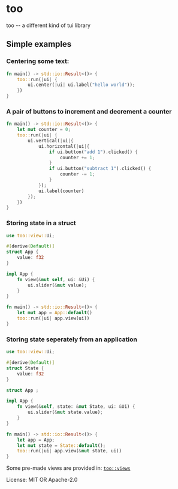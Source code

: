 # too

too -- a different kind of tui library

## Simple examples
### Centering some text:
```rust
fn main() -> std::io::Result<()> {
    too::run(|ui| {
        ui.center(|ui| ui.label("hello world"));
    })
}
```
### A pair of buttons to increment and decrement a counter
```rust
fn main() -> std::io::Result<()> {
    let mut counter = 0;
    too::run(|ui| {
        ui.vertical(|ui|{
            ui.horizontal(|ui|{
                if ui.button("add 1").clicked() {
                    counter += 1;
                }
                if ui.button("subtract 1").clicked() {
                    counter -= 1;
                }
            });
            ui.label(counter)
        });
    })
}
```
### Storing state in a struct
```rust
use too::view::Ui;

#[derive(Default)]
struct App {
    value: f32
}

impl App {
    fn view(&mut self, ui: &Ui) {
        ui.slider(&mut value);
    }
}

fn main() -> std::io::Result<()> {
    let mut app = App::default()
    too::run(|ui| app.view(ui))
}
```
### Storing state seperately from an application
```rust
use too::view::Ui;

#[derive(Default)]
struct State {
    value: f32
}

struct App ;

impl App {
    fn view(&self, state: &mut State, ui: &Ui) {
        ui.slider(&mut state.value);
    }
}

fn main() -> std::io::Result<()> {
    let app = App;
    let mut state = State::default();
    too::run(|ui| app.view(&mut state, ui))
}
```

Some pre-made views are provided in: [`too::views`](crate::views)


License: MIT OR Apache-2.0
